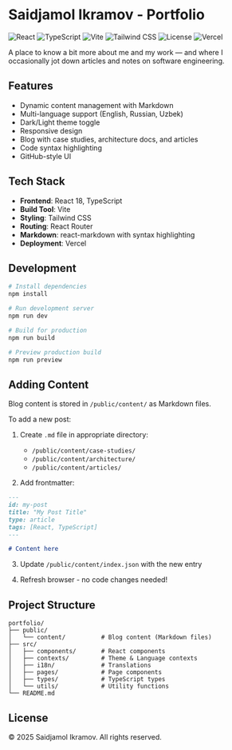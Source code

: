 # Saidjamol Ikramov - Portfolio

![React](https://img.shields.io/badge/React-18.3-61DAFB?style=for-the-badge&logo=react&logoColor=white)
![TypeScript](https://img.shields.io/badge/TypeScript-5.5-3178C6?style=for-the-badge&logo=typescript&logoColor=white)
![Vite](https://img.shields.io/badge/Vite-5.4-646CFF?style=for-the-badge&logo=vite&logoColor=white)
![Tailwind CSS](https://img.shields.io/badge/Tailwind_CSS-3.4-38B2AC?style=for-the-badge&logo=tailwind-css&logoColor=white)
![License](https://img.shields.io/badge/License-All_Rights_Reserved-red?style=for-the-badge)
![Vercel](https://img.shields.io/badge/Deployed_on-Vercel-black?style=for-the-badge&logo=vercel&logoColor=white)

A place to know a bit more about me and my work — and where I occasionally jot down articles and notes on software engineering.

## Features

- Dynamic content management with Markdown
- Multi-language support (English, Russian, Uzbek)
- Dark/Light theme toggle
- Responsive design
- Blog with case studies, architecture docs, and articles
- Code syntax highlighting
- GitHub-style UI

## Tech Stack

- **Frontend**: React 18, TypeScript
- **Build Tool**: Vite
- **Styling**: Tailwind CSS
- **Routing**: React Router
- **Markdown**: react-markdown with syntax highlighting
- **Deployment**: Vercel

## Development

```bash
# Install dependencies
npm install

# Run development server
npm run dev

# Build for production
npm run build

# Preview production build
npm run preview
```

## Adding Content

Blog content is stored in `/public/content/` as Markdown files.

To add a new post:

1. Create `.md` file in appropriate directory:
   - `/public/content/case-studies/`
   - `/public/content/architecture/`
   - `/public/content/articles/`

2. Add frontmatter:
```markdown
---
id: my-post
title: "My Post Title"
type: article
tags: [React, TypeScript]
---

# Content here
```

3. Update `/public/content/index.json` with the new entry

4. Refresh browser - no code changes needed!

## Project Structure

```
portfolio/
├── public/
│   └── content/          # Blog content (Markdown files)
├── src/
│   ├── components/       # React components
│   ├── contexts/         # Theme & Language contexts
│   ├── i18n/             # Translations
│   ├── pages/            # Page components
│   ├── types/            # TypeScript types
│   └── utils/            # Utility functions
└── README.md
```

## License

© 2025 Saidjamol Ikramov. All rights reserved.

